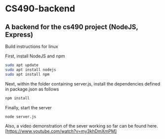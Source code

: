 # CS490-backend
## A backend for the cs490 project (NodeJS, Express)

Build instructions for linux
   
First, install NodeJS and npm
```bash
sudo apt update
sudo apt install nodejs
sudo apt install npm
```

Next, within the folder containing server.js, install the dependencies defined in package.json as follows
```bash
npm install
``` 
Finally, start the server
```bash
node server.js
```

Also, a video demonstration of the sever working so far can be found here.
[https://www.youtube.com/watch?v=my3khDmXmPM]